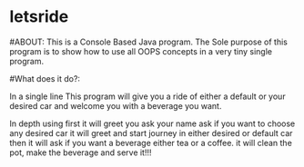# letsride

  #ABOUT:
 This is a Console Based Java program.
 The Sole purpose of this program is to show how to use all OOPS concepts in a very tiny single program.

  #What does it do?:

In a single line
 This program will give you a ride of either a default or your desired car and welcome you with a beverage you want.

In depth 
 using first it will greet you
 ask your name
 ask if you want to choose any desired car
 it will greet and start journey in either desired or default car
 then it will ask if you want a beverage either tea or a coffee.
 it will clean the pot, make the beverage and serve it!!!

